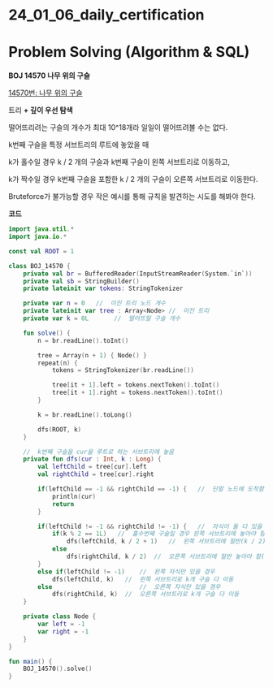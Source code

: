 # 24_01_06_daily_certification

# Problem Solving (Algorithm & SQL)

**BOJ 14570 나무 위의 구슬**

[14570번: 나무 위의 구슬](https://www.acmicpc.net/problem/14570)

트리 **+ 깊이 우선 탐색**

떨어뜨리려는 구슬의 개수가 최대 10^18개라 일일이 떨어뜨려볼 수는 없다.

k번째 구슬을 특정 서브트리의 루트에 놓았을 때

k가 홀수일 경우 k / 2 개의 구슬과 k번째 구슬이 왼쪽 서브트리로 이동하고,

k가 짝수일 경우 k번째 구슬을 포함한 k / 2 개의 구슬이 오른쪽 서브트리로 이동한다.

Bruteforce가 불가능할 경우 작은 예시를 통해 규칙을 발견하는 시도를 해봐야 한다.

**코드**

```kotlin
import java.util.*
import java.io.*

const val ROOT = 1

class BOJ_14570 {
    private val br = BufferedReader(InputStreamReader(System.`in`))
    private val sb = StringBuilder()
    private lateinit var tokens: StringTokenizer

    private var n = 0   //  이진 트리 노드 개수
    private lateinit var tree : Array<Node> //  이진 트리
    private var k = 0L       //  떨어뜨릴 구슬 개수

    fun solve() {
        n = br.readLine().toInt()

        tree = Array(n + 1) { Node() }
        repeat(n) {
            tokens = StringTokenizer(br.readLine())

            tree[it + 1].left = tokens.nextToken().toInt()
            tree[it + 1].right = tokens.nextToken().toInt()
        }

        k = br.readLine().toLong()

        dfs(ROOT, k)
    }

    //  k번째 구슬을 cur을 루트로 하는 서브트리에 놓음
    private fun dfs(cur : Int, k : Long) {
        val leftChild = tree[cur].left
        val rightChild = tree[cur].right

        if(leftChild == -1 && rightChild == -1) {   //  단말 노드에 도착함
            println(cur)
            return
        }

        if(leftChild != -1 && rightChild != -1) {   //  자식이 둘 다 있을 경우
            if(k % 2 == 1L)   //  홀수번째 구슬일 경우 왼쪽 서브트리에 놓아야 함
                dfs(leftChild, k / 2 + 1)   //  왼쪽 서브트리에 절반(k / 2) 놓고 오른쪽 서브트리보다 1개 더(이게 k번째 구슬) 놓아야 함
            else
                dfs(rightChild, k / 2)  //  오른쪽 서브트리에 절반 놓아야 함(k번째 구슬 포함)
        }
        else if(leftChild != -1)    //  왼쪽 자식만 있을 경우
            dfs(leftChild, k)   //  왼쪽 서브트리로 k개 구슬 다 이동
        else                        //  오른쪽 자식만 있을 경우
            dfs(rightChild, k)  //  오른쪽 서브트리로 k개 구슬 다 이동
    }

    private class Node {
        var left = -1
        var right = -1
    }
}

fun main() {
    BOJ_14570().solve()
}
```